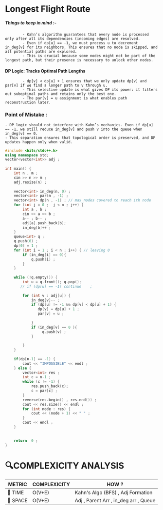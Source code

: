 # Longest Flight Route 
##### Things to keep in mind :-
            - Kahn’s algorithm guarantees that every node is processed only after all its dependencies (incoming edges) are resolved.
            - Even if dp[u] == -1, we must process u to decrement in_deg[v] for its neighbors. This ensures that no node is skipped, and all potential paths are explored.
            - This is crucial because some nodes might not be part of the longest path, but their presence is necessary to unlock other nodes.
  
#### DP Logic: Tracks Optimal Path Lengths
            - dp[v] < dp[u] + 1 ensures that we only update dp[v] and par[v] if we find a longer path to v through u.
            - This selective update is what gives DP its power: it filters out suboptimal paths and retains only the best one.
            - The par[v] = u assignment is what enables path reconstruction later.
### Point of Mistake :
    - DP logic should not interfere with Kahn’s mechanics. Even if dp[u] == -1, we still reduce in_deg[v] and push v into the queue when in_deg[v] == 0.
    - This separation ensures that topological order is preserved, and DP updates happen only when valid.
  
```cpp
#include <bits/stdc++.h>
using namespace std;
vector<vector<int>> adj ;
 
int main() {
	int n , m ;
	cin >> n >> m ;
	adj.resize(n) ;
	
	vector<int> in_deg(n, 0) ;
	vector<int> par(n , -1) ;
	vector<int> dp(n , -1) ; // max_nodes covered to reach ith node 
	for (int j = 0 ;  j < m ; j++) {
	    int a , b ;
	    cin >> a >> b ;
	    a-- ; b-- ;
	    adj[a].push_back(b);
	    in_deg[b]++ ;
	}
	queue<int> q ;
	q.push(0) ;
	dp[0] = 1 ;
	for (int i = 1 ; i < n ; i++) { // leaving 0
	    if (in_deg[i] == 0){
	        q.push(i) ;
	    }
	}
	
	while (!q.empty()) {
	    int u = q.front(); q.pop();
	   // if (dp[u] == -1) continue    ;
	    
	    for (int v : adj[u]) {
	        in_deg[v]-- ;
	        if (dp[u] != -1 && dp[v] < dp[u] + 1) {
	           dp[v] = dp[u] + 1 ;
	           par[v] = u ;
	           
	        }
	        if (in_deg[v] == 0 ){
    	         q.push(v) ;
    	    }
	        
	    }
	}
 
	if(dp[n-1] == -1) {
	    cout << "IMPOSSIBLE" << endl ;
	} else {
	    vector<int> res ;
    	int c = n-1 ;
    	while (c != -1) {
    	    res.push_back(c); 
    	    c = par[c] ;
    	}
    	reverse(res.begin() , res.end()) ;
    	cout << res.size() << endl ;
    	for (int node : res) {
    	    cout << (node + 1) << " " ;
    	}
    	cout << endl ;
    }
	
	
	return  0 ;
}
```


# 🔍COMPLEXICITY ANALYSIS

| METRIC   | COMPLEXICITY  |    HOW ? |
|-----------|-------------|------------|
| 🧭 TIME  |   O(V+E)     | Kahn's Algo (BFS) , Adj Formation    |
| 🧠 SPACE |   O(V+E)     |    Adj , Parent Arr , in_deg arr , Queue       |
